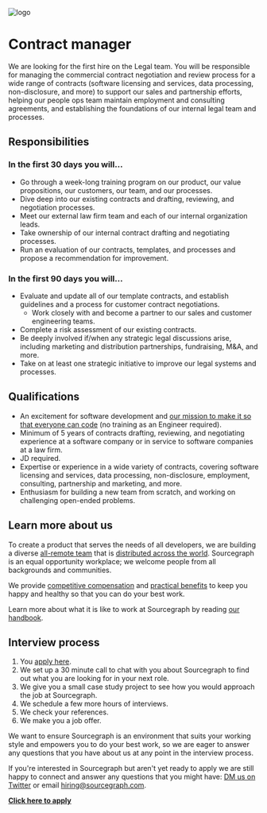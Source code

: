 ![logo](https://sourcegraph.com/.assets/img/sourcegraph-light-head-logo.svg)

# Contract manager

We are looking for the first hire on the Legal team. You will be responsible for managing the commercial contract negotiation and review process for a wide range of contracts (software licensing and services, data processing, non-disclosure, and more) to support our sales and partnership efforts, helping our people ops team maintain employment and consulting agreements, and establishing the foundations of our internal legal team and processes.

## Responsibilities

### In the first 30 days you will...

- Go through a week-long training program on our product, our value propositions, our customers, our team, and our processes.
- Dive deep into our existing contracts and drafting, reviewing, and negotiation processes.
- Meet our external law firm team and each of our internal organization leads.
- Take ownership of our internal contract drafting and negotiating processes.
- Run an evaluation of our contracts, templates, and processes and propose a recommendation for improvement.

### In the first 90 days you will...

- Evaluate and update all of our template contracts, and establish guidelines and a process for customer contract negotiations.
  - Work closely with and become a partner to our sales and customer engineering teams.
- Complete a risk assessment of our existing contracts.
- Be deeply involved if/when any strategic legal discussions arise, including marketing and distribution partnerships, fundraising, M&A, and more.
- Take on at least one strategic initiative to improve our legal systems and processes.

## Qualifications

- An excitement for software development and [our mission to make it so that everyone can code](https://about.sourcegraph.com/company/strategy) (no training as an Engineer required).
- Minimum of 5 years of contracts drafting, reviewing, and negotiating experience at a software company or in service to software companies at a law firm.
- JD required.
- Expertise or experience in a wide variety of contracts, covering software licensing and services, data processing, non-disclosure, employment, consulting, partnership and marketing, and more.
- Enthusiasm for building a new team from scratch, and working on challenging open-ended problems.

## Learn more about us

To create a product that serves the needs of all developers, we are building a diverse [all-remote team](https://about.sourcegraph.com/company/remote) that is [distributed across the world](https://about.sourcegraph.com/company/team). Sourcegraph is an equal opportunity workplace; we welcome people from all backgrounds and communities.

We provide [competitive compensation](https://about.sourcegraph.com/handbook/people-ops/compensation) and [practical benefits](https://about.sourcegraph.com/handbook/people-ops/benefits-and-perks) to keep you happy and healthy so that you can do your best work.

Learn more about what it is like to work at Sourcegraph by reading [our handbook](https://about.sourcegraph.com/handbook/).

## Interview process

1. You [apply here]().
1. We set up a 30 minute call to chat with you about Sourcegraph to find out what you are looking for in your next role.
1. We give you a small case study project to see how you would approach the job at Sourcegraph.
1. We schedule a few more hours of interviews.
1. We check your references.
1. We make you a job offer.

We want to ensure Sourcegraph is an environment that suits your working style and empowers you to do your best work, so we are eager to answer any questions that you have about us at any point in the interview process.

If you're interested in Sourcegraph but aren't yet ready to apply we are still happy to connect and answer any questions that you might have: [DM us on Twitter](https://twitter.com/srcgraph) or email hiring@sourcegraph.com.

**[Click here to apply]()**
